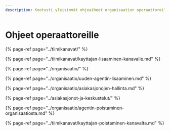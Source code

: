 ```yaml
---
description: Kootusti yleisimmät ohjeaiheet organisaation operaattoreille
---
```


# Ohjeet operaattoreille

{% page-ref page="../tiimikanavat/" %}

{% page-ref page="../tiimikanavat/kayttajan-lisaaminen-kanavalle.md" %}

{% page-ref page="../organisaatio/" %}

{% page-ref page="../organisaatio/uuden-agentin-lisaaminen.md" %}

{% page-ref page="../organisaatio/asiakasjonojen-hallinta.md" %}

{% page-ref page="../asiakasjonot-ja-keskustelut/" %}

{% page-ref page="../organisaatio/agentin-poistaminen-organisaatiosta.md" %}

{% page-ref page="../tiimikanavat/kayttajan-poistaminen-kanavalta.md" %}

